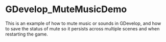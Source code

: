 # GDevelop_MuteMusicDemo
This is an example of how to mute music or sounds in GDevelop, and how to save the status of mute so it persists across multiple scenes and when restarting the game.
